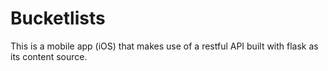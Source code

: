 # Bucketlists
This is a mobile app (iOS) that makes use of a restful API built with flask as its content source.
